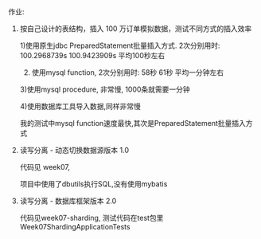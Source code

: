 作业:

1. 按自己设计的表结构，插入 100 万订单模拟数据，测试不同方式的插入效率

   1)使用原生jdbc PreparedStatement批量插入方式.  2次分别用时: 100.2968739s  100.9423909s   平均100秒左右

   2) 使用mysql function, 2次分别用时: 58秒  61秒  平均一分钟左右

   3)使用mysql procedure, 非常慢,  1000条就需要一分钟

   4)使用数据库工具导入数据,同样非常慢

   我的测试中mysql function速度最快,其次是PreparedStatement批量插入方式

   

2. 读写分离 - 动态切换数据源版本 1.0

   代码见 week07, 

   项目中使用了dbutils执行SQL,没有使用mybatis

   

3. 读写分离 - 数据库框架版本 2.0

   代码见week07-sharding,  测试代码在test包里Week07ShardingApplicationTests
